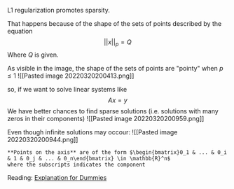 L1 regularization promotes sparsity. 

That happens because of the shape of the sets of points described by the equation
$$ ||x||_p = Q $$
Where $Q$ is given.

As visible in the image, the shape of the sets of points are "pointy" when $p \le 1$
![[Pasted image 20220320200413.png]]

so, if we want to solve linear systems like
$$ Ax = y $$
We have better chances to find sparse solutions (i.e. solutions with many zeros in their components)
![[Pasted image 20220320200959.png]]

Even though infinite solutions may occour:
![[Pasted image 20220320200944.png]]

```ad-note
**Points on the axis** are of the form $\begin{bmatrix}0_1 & ... & 0_i & 1 & 0_j & ... & 0_n\end{bmatrix} \in \mathbb{R}^n$ 
where the subscripts indicates the component
```

Reading: [Explanation for Dummies](https://blog.mlreview.com/l1-norm-regularization-and-sparsity-explained-for-dummies-5b0e4be3938a)